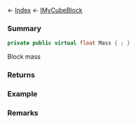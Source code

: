 ← [Index](Api-Index) ← [IMyCubeBlock](VRage.Game.ModAPI.Ingame.IMyCubeBlock)

### Summary

```csharp
private public virtual float Mass { ; }
```

Block mass

### Returns

### Example

### Remarks

